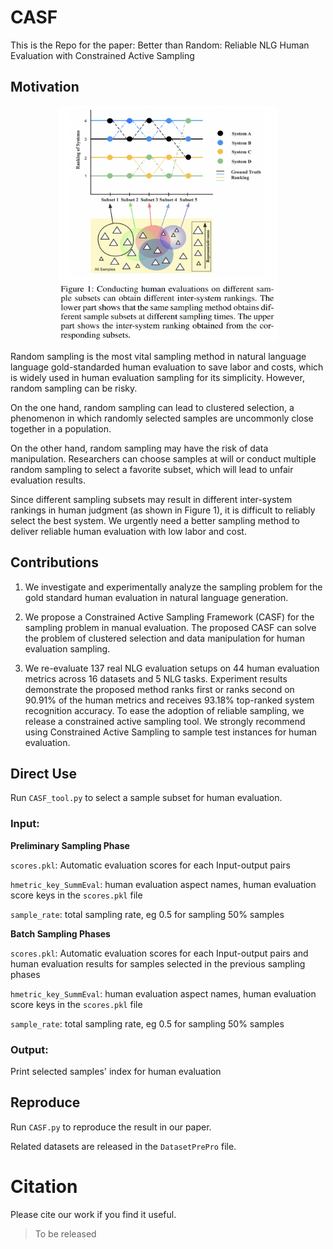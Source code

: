 # CASF
This is the Repo for the paper: Better than Random: Reliable NLG Human Evaluation with Constrained Active Sampling

## Motivation
<div align=center>
<img src="https://github.com/EnablerRx/CASF/blob/main/Fig/motivation.png" width="350" height="375">
</div>

Random sampling is the most vital sampling method in natural language language gold-standarded human evaluation to save labor and costs, which is widely used in human evaluation sampling for its simplicity. However, random sampling can be risky. 

On the one hand, random sampling can lead to clustered selection, a phenomenon in which randomly selected samples are uncommonly close together in a population. 

On the other hand, random sampling may have the risk of data manipulation. Researchers can choose samples at will or conduct multiple random sampling to select a favorite subset, which will lead to unfair evaluation results. 

Since different sampling subsets may result in different inter-system rankings in human judgment (as shown in Figure 1), it is difficult to reliably select the best system. We urgently need a better sampling method to deliver reliable human evaluation with low labor and cost.

## Contributions
1) We investigate and experimentally analyze the sampling problem for the gold standard human evaluation in natural language generation.

2) We propose a Constrained Active Sampling Framework (CASF) for the sampling problem in manual evaluation. The proposed CASF can solve the problem of clustered selection and data manipulation for human evaluation sampling.

3) We re-evaluate 137 real NLG evaluation setups on 44 human evaluation metrics across 16 datasets and 5 NLG tasks. Experiment results demonstrate the proposed method ranks first or ranks second on 90.91% of the human metrics and receives 93.18% top-ranked system recognition accuracy. To ease the adoption of reliable sampling, we release a constrained active sampling tool. We strongly recommend using Constrained Active Sampling to sample test instances for human evaluation. 

## Direct Use
Run `CASF_tool.py` to select a sample subset for human evaluation. 

### Input:
**Preliminary Sampling Phase**

`scores.pkl`: Automatic evaluation scores for each Input-output pairs

`hmetric_key_SummEval`:  human evaluation aspect names, human evaluation score keys in the  `scores.pkl` file

`sample_rate`: total sampling rate, eg 0.5 for sampling 50% samples 


**Batch Sampling Phases**

`scores.pkl`: Automatic evaluation scores for each Input-output pairs and human evaluation results for samples selected in the previous sampling phases

`hmetric_key_SummEval`:  human evaluation aspect names, human evaluation score keys in the  `scores.pkl` file

`sample_rate`: total sampling rate, eg 0.5 for sampling 50% samples 

### Output:
Print selected samples' index for human evaluation 


## Reproduce
Run `CASF.py` to reproduce the result in our paper.

Related datasets are released in the `DatasetPrePro` file.

# Citation
Please cite our work if you find it useful.
> To be released

